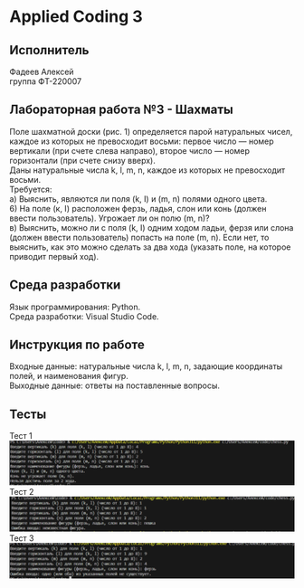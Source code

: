 # Applied Coding 3
## Исполнитель    
Фадеев Алексей    
группа ФТ-220007    
## Лабораторная работа №3 - Шахматы    
Поле шахматной доски (рис. 1) определяется парой натуральных чисел, каждое из которых не превосходит восьми: первое число — номер вертикали (при счете слева направо), второе число — номер горизонтали (при счете снизу вверх).    
Даны натуральные числа k, l, m, n, каждое из которых не превосходит восьми.    
Требуется:    
а) Выяснить, являются ли поля (k, I) и (m, n) полями одного цвета.    
6) На поле (к, I) расположен ферзь, ладья, слон или конь (должен ввести пользователь). Угрожает ли он полю (m, n)?    
в) Выяснить, можно ли с поля (k, I) одним ходом ладьи, ферзя или слона (должен ввести пользователь) попасть на поле (m, n). Если нет, то выяснить, как это можно сделать за два хода (указать поле, на которое приводит первый ход).      
## Среда разработки    
Язык программирования: Python.    
Среда разработки: Visual Studio Code.    
## Инструкция по работе    
Входные данные: натуральные числа k, l, m, n, задающие координаты полей, и наименования фигур.    
Выходные данные: ответы на поставленные вопросы.  
## Тесты    
Тест 1    
![test1](test1.png)    
Тест 2    
![test2](test2.png)    
Тест 3    
![test3](test3.png)    
